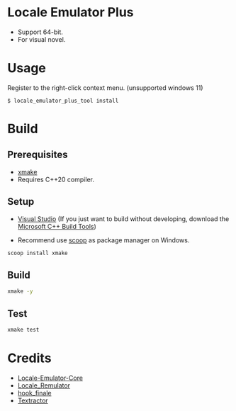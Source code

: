 # Locale Emulator Plus

- Support 64-bit.
- For visual novel.

# Usage

Register to the right-click context menu. (unsupported windows 11)
```console
$ locale_emulator_plus_tool install
```

# Build

## Prerequisites

- [xmake](https://xmake.io/#/guide/installation)
- Requires C++20 compiler.

## Setup

- [Visual Studio](https://visualstudio.microsoft.com) (If you just want to build without developing, download the [Microsoft C++ Build Tools](https://visualstudio.microsoft.com/visual-cpp-build-tools))

- Recommend use [scoop](https://scoop.sh) as package manager on Windows.

```sh
scoop install xmake
```

## Build

```sh
xmake -y
```

## Test

```sh
xmake test
```

# Credits

- [Locale-Emulator-Core](https://github.com/xupefei/Locale-Emulator-Core)
- [Locale_Remulator](https://github.com/InWILL/Locale_Remulator)
- [hook_finale](https://github.com/rumia-san/hook_finale)
- [Textractor](https://github.com/Artikash/Textractor)
